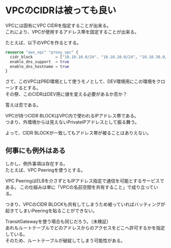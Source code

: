 # VPCのCIDRは被っても良い

VPCには固有にVPC CIDRを指定することが出来る。  
これにより、VPCが使用するアドレス帯を固定することが出来る。

たとえば、以下のVPCを作るとする。

```terraform
resource "aws_vpc" "proxy_vpc" {
  cidr_block          = ["10.10.10.0/24". "10.10.20.0/24", "10.10.30.0/24"]
  enable_dns_support  = true
  enable_dns_hostname = true
}
```

さて、このVPCはPRD環境として使うモノとして、DEV環境用にこの環境をクローンするとする。  
その祭、このCIDRはDEV用に値を変える必要があるか否か？

答えは否である。

VPCが持つCIDR BLOCKはVPC内で使われるIPアドレス帯である。  
つまり、外環境からは見えないPrivateIPアドレスとして振る舞う。

よって、CIDR BLOCKが一致してもアドレス帯が被ることはありえない。

## 何事にも例外はある

しかし、例外事項は存在する。  
たとえば、VPC Peeringを使うとする。

VPC PeeringはELBを介さずともIPアドレス指定で通信を可能とするサービスである。
この仕組みは単に「VPCの名前空間を共有すること」で成り立っている。

つまり、VPCのCIDR BLOCKも共有してしまうため被っていればバッティングが起きてしまいPeeringを貼ることができない。

TransitGatewayを使う場合も同じだろう。（未検証）  
あれもルートテーブルでどのアドレスからのアクセスをどこへ許可するかを指定している。  
そのため、ルートテーブルが破綻してしまう可能性がある。
